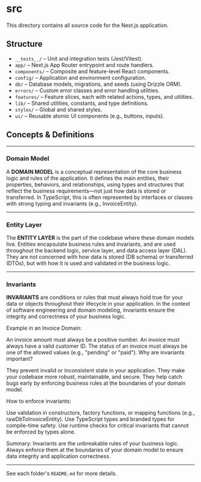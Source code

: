 # src

This directory contains all source code for the Next.js application.

## Structure

- `__tests__/` – Unit and integration tests (Jest/Vitest).
- `app/` – Next.js App Router entrypoint and route handlers.
- `components/` – Composite and feature-level React components.
- `config/` – Application and environment configuration.
- `db/` – Database models, migrations, and seeds (using Drizzle ORM).
- `errors/` – Custom error classes and error handling utilities.
- `features/` – Feature slices, each with related actions, types, and utilities.
- `lib/` – Shared utilities, constants, and type definitions.
- `styles/` – Global and shared styles.
- `ui/` – Reusable atomic UI components (e.g., buttons, inputs).

## Concepts & Definitions

---

### Domain Model

A **DOMAIN MODEL** is a conceptual representation of the core business logic and rules of the application. It defines the main entities, their properties, behaviors, and relationships, using types and structures that reflect the business requirements—not just how data is stored or transferred. In TypeScript, this is often represented by interfaces or classes with strong typing and invariants (e.g., InvoiceEntity).

---

### Entity Layer

The **ENTITY LAYER** is the part of the codebase where these domain models live. Entities encapsulate business rules and invariants, and are used throughout the backend logic, service layer, and data access layer (DAL). They are not concerned with how data is stored (DB schema) or transferred (DTOs), but with how it is used and validated in the business logic.

---

### Invariants

**INVARIANTS** are conditions or rules that must always hold true for your data or objects throughout their lifecycle in your application. In the context of software engineering and domain modeling, invariants ensure the integrity and correctness of your business logic.

Example in an Invoice Domain:

An invoice amount must always be a positive number.
An invoice must always have a valid customer ID.
The status of an invoice must always be one of the allowed values (e.g., "pending" or "paid").
Why are invariants important?

They prevent invalid or inconsistent state in your application.
They make your codebase more robust, maintainable, and secure.
They help catch bugs early by enforcing business rules at the boundaries of your domain model.

How to enforce invariants:

Use validation in constructors, factory functions, or mapping functions (e.g., rawDbToInvoiceEntity).
Use TypeScript types and branded types for compile-time safety.
Use runtime checks for critical invariants that cannot be enforced by types alone.

Summary:
Invariants are the unbreakable rules of your business logic. Always enforce them at the boundaries of your domain model to ensure data integrity and application correctness.

---

See each folder's `README.md` for more details.
